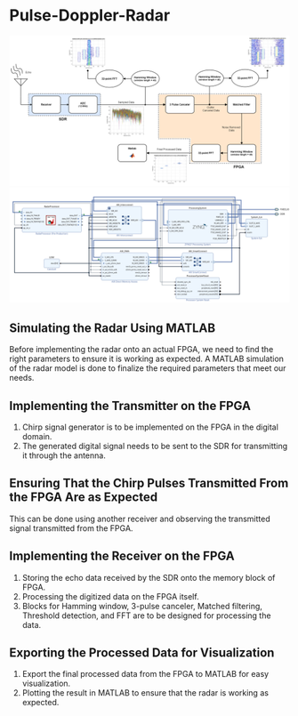 # Pulse-Doppler-Radar
![alt text](BD.png)
![alt text](VivadoBlockDiagram.png)

## Simulating the Radar Using MATLAB

Before implementing the radar onto an actual FPGA, we need to find the right parameters to ensure it is working as expected. A MATLAB simulation of the radar model is done to finalize the required parameters that meet our needs.

## Implementing the Transmitter on the FPGA

1. Chirp signal generator is to be implemented on the FPGA in the digital domain.
2. The generated digital signal needs to be sent to the SDR for transmitting it through the antenna.

## Ensuring That the Chirp Pulses Transmitted From the FPGA Are as Expected

This can be done using another receiver and observing the transmitted signal transmitted from the FPGA.

## Implementing the Receiver on the FPGA

1. Storing the echo data received by the SDR onto the memory block of FPGA.
2. Processing the digitized data on the FPGA itself.
3. Blocks for Hamming window, 3-pulse canceler, Matched filtering, Threshold detection, and FFT are to be designed for processing the data.

## Exporting the Processed Data for Visualization

1. Export the final processed data from the FPGA to MATLAB for easy visualization.
2. Plotting the result in MATLAB to ensure that the radar is working as expected.

